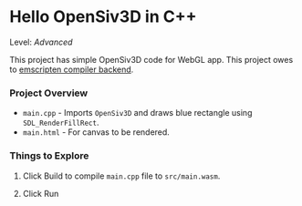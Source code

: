 # Hello OpenSiv3D in C++

Level: *Advanced*

This project has simple OpenSiv3D code for WebGL app. This project owes to [emscripten compiler backend](https://github.com/nokotan/emscripten-compiler).

### Project Overview

* `main.cpp` - Imports `OpenSiv3D` and draws blue rectangle using `SDL_RenderFillRect`.
* `main.html` - For canvas to be rendered.

### Things to Explore

1. Click Build to compile `main.cpp` file to `src/main.wasm`.

2. Click Run
